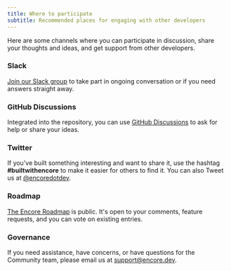 ```yaml
---
title: Where to participate
subtitle: Recommended places for engaging with other developers
---
```


Here are some channels where you can participate in discussion, share your thoughts and ideas, and get support from other developers.

### Slack

[Join our Slack group](https://join.slack.com/t/encoredev/shared_invite/zt-c75mzbnb-kWCiGueYVJ4pUCIW45sb8A) to take part in ongoing conversation or if you need answers straight away. 

### GitHub Discussions

Integrated into the repository, you can use [GitHub Discussions](https://github.com/encoredev/encore/discussions) to ask for help or share your ideas.

### Twitter

If you've built something interesting and want to share it, use the hashtag **#builtwithencore** to make it easier for others to find it.
You can also Tweet us at [@encoredotdev](https://twitter.com/encoredotdev).

### Roadmap

[The Encore Roadmap](https://encore.dev/roadmap) is public. It's open to your comments, feature requests, and you can vote on existing entries.

### Governance

If you need assistance, have concerns, or have questions for the Community team, please email us at [support@encore.dev](mailto:support@encore.dev).

